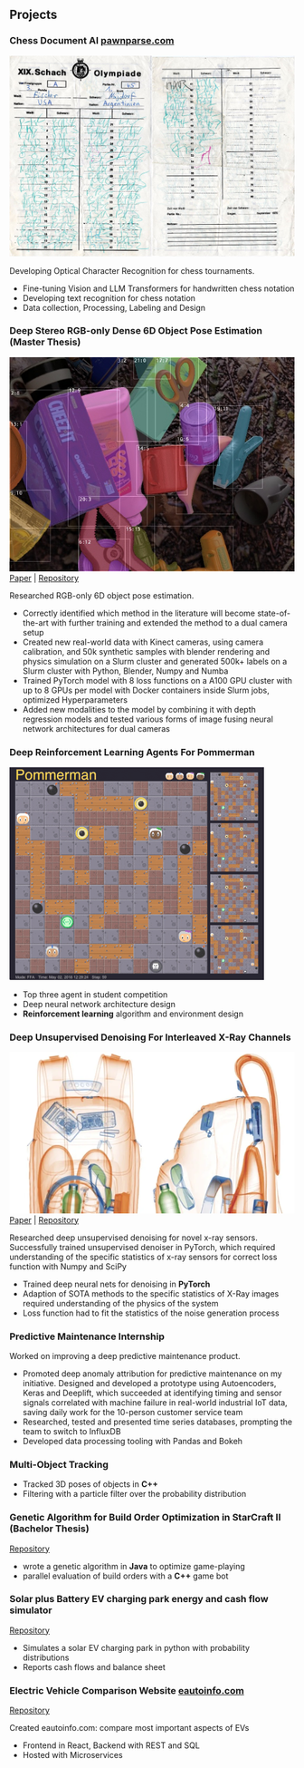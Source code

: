## Projects

### Chess Document AI [pawnparse.com](pawnparse.com)
![Schach](/assets/img/Fischer_Score_Card.jpg)


Developing Optical Character Recognition for chess tournaments.
- Fine-tuning Vision and LLM Transformers for handwritten chess notation
- Developing text recognition for chess notation
- Data collection, Processing, Labeling and Design

### Deep Stereo RGB-only Dense 6D Object Pose Estimation (Master Thesis)

![Pose Estimation](/assets/img/render_bboxes.jpg)
[Paper](https://github.com/janemrich/denstereo2/blob/denstereo/thesis.pdf) | [Repository](https://github.com/janemrich/denstereo2)

Researched RGB-only 6D object pose estimation.
- Correctly identified which method in the literature will become state-of-the-art with further training and extended the method to a dual camera setup
- Created new real-world data with Kinect cameras, using camera calibration, and 50k synthetic samples with blender rendering and physics simulation on a Slurm cluster and generated 500k+ labels on a Slurm cluster with Python, Blender, Numpy and Numba
- Trained PyTorch model with 8 loss functions on a A100 GPU cluster with up to 8 GPUs per model with Docker containers inside Slurm jobs, optimized Hyperparameters
- Added new modalities to the model by combining it with depth regression models and tested various forms of image fusing neural network architectures for dual cameras

### Deep Reinforcement Learning Agents For Pommerman
![Pommerman](/assets/img/pommerman.gif)
- Top three agent in student competition
- Deep neural network architecture design
- **Reinforcement learning** algorithm and environment design

### Deep Unsupervised Denoising For Interleaved X-Ray Channels
![X-ray](/assets/img/x_ray.webp)
[Paper](/assets/pdf/Demosaicing_and_Denoising_For_Interleaved_X_Ray_Channels.pdf) | [Repository](https://github.com/janemrich/cvlab)

Researched deep unsupervised denoising for novel x-ray sensors.
Successfully trained unsupervised denoiser in PyTorch, which required understanding of the specific statistics of x-ray sensors for correct loss function with Numpy and SciPy
- Trained deep neural nets for denoising in **PyTorch**
- Adaption of SOTA methods to the specific statistics of X-Ray images required understanding of the physics of the system
- Loss function had to fit the statistics of the noise generation process

### Predictive Maintenance Internship
Worked on improving a deep predictive maintenance product.

- Promoted deep anomaly attribution for predictive maintenance on my initiative. Designed and developed a prototype using Autoencoders, Keras and Deeplift, which succeeded at identifying timing and sensor signals correlated with machine failure in real-world industrial IoT data, saving daily work for the 10-person customer service team
- Researched, tested and presented time series databases, prompting the team to switch to InfluxDB
- Developed data processing tooling with Pandas and Bokeh

### Multi-Object Tracking
- Tracked 3D poses of objects in **C++**
- Filtering with a particle filter over the probability distribution

### Genetic Algorithm for Build Order Optimization in StarCraft II (Bachelor Thesis)
[Repository](https://github.com/janemrich/BOoptimizer)
- wrote a genetic algorithm in **Java** to optimize game-playing
- parallel evaluation of build orders with a **C++** game bot

### Solar plus Battery EV charging park energy and cash flow simulator
[Repository](https://github.com/janemrich/ev-solar-park)
- Simulates a solar EV charging park in python with probability distributions
- Reports cash flows and balance sheet

### Electric Vehicle Comparison Website [eautoinfo.com](https://eautoinfo.com/)
[Repository](https://github.com/janemrich/eautoinfo.com)

Created eautoinfo.com: compare most important aspects of EVs
- Frontend in React, Backend with REST and SQL
- Hosted with Microservices

